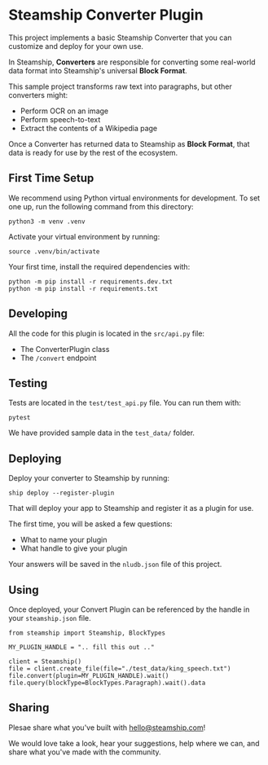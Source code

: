 # Steamship Converter Plugin

This project implements a basic Steamship Converter that you can customize and deploy for your own use.

In Steamship, **Converters** are responsible for converting some real-world data format into Steamship's universal **Block Format**.

This sample project transforms raw text into paragraphs, but other converters might:

* Perform OCR on an image
* Perform speech-to-text
* Extract the contents of a Wikipedia page

Once a Converter has returned data to Steamship as **Block Format**, that data is ready for use by the rest of the ecosystem.

## First Time Setup

We recommend using Python virtual environments for development.
To set one up, run the following command from this directory:

```
python3 -m venv .venv
```

Activate your virtual environment by running:

```
source .venv/bin/activate
```

Your first time, install the required dependencies with:

``` 
python -m pip install -r requirements.dev.txt
python -m pip install -r requirements.txt
```

## Developing

All the code for this plugin is located in the `src/api.py` file:

* The ConverterPlugin class
* The `/convert` endpoint

## Testing

Tests are located in the `test/test_api.py` file. You can run them with:

``` 
pytest
```

We have provided sample data in the `test_data/` folder.

## Deploying

Deploy your converter to Steamship by running:

```
ship deploy --register-plugin
```

That will deploy your app to Steamship and register it as a plugin for use.

The first time, you will be asked a few questions:
* What to name your plugin
* What handle to give your plugin

Your answers will be saved in the `nludb.json` file of this project.

## Using

Once deployed, your Convert Plugin can be referenced by the handle in your `steamship.json` file.

```
from steamship import Steamship, BlockTypes

MY_PLUGIN_HANDLE = ".. fill this out .."

client = Steamship()
file = client.create_file(file="./test_data/king_speech.txt")
file.convert(plugin=MY_PLUGIN_HANDLE).wait()
file.query(blockType=BlockTypes.Paragraph).wait().data
```

## Sharing

Plesae share what you've built with hello@steamship.com! 

We would love take a look, hear your suggestions, help where we can, and share what you've made with the community.